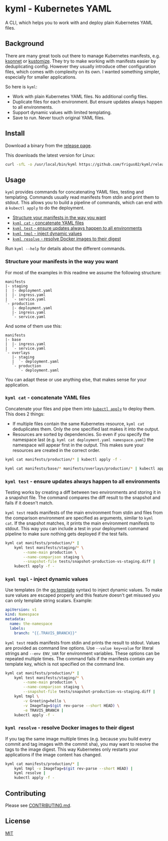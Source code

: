 # kyml - Kubernetes YAML

A CLI, which helps you to work with and deploy plain Kubernetes YAML files.

## Background

There are many great tools out there to manage Kubernetes manifests, e.g. [ksonnet](https://ksonnet.io/) or [kustomize](https://github.com/kubernetes-sigs/kustomize). They try to make working with manifests easier by deduplicating config. However they usually introduce other configuration files, which comes with complexity on its own. I wanted something simpler, especially for smaller applications.

So here is `kyml`:

- Work with plain Kubernetes YAML files. No additional config files.
- Duplicate files for each environment. But ensure updates always happen to all environments.
- Support dynamic values with limited templating.
- Save to run. Never touch original YAML files.

## Install

Download a binary from the [release page](https://github.com/frigus02/kyml/releases).

This downloads the latest version for Linux:

```sh
curl -sfL -o /usr/local/bin/kyml https://github.com/frigus02/kyml/releases/download/v20190906/kyml_20190906_linux_amd64 && chmod +x /usr/local/bin/kyml
```

## Usage

`kyml` provides commands for concatenating YAML files, testing and templating. Commands usually read manifests from stdin and print them to stdout. This allows you to build a pipeline of commands, which can end with a `kubectl apply` to do the deployment.

- [Structure your manifests in the way you want](#structure-your-manifests-in-the-way-you-want)
- [`kyml cat` - concatenate YAML files](#kyml-cat---concatenate-yaml-files)
- [`kyml test` - ensure updates always happen to all environments](#kyml-test---ensure-updates-always-happen-to-all-environments)
- [`kyml tmpl` - inject dynamic values](#kyml-tmpl---inject-dynamic-values)
- [`kyml resolve` - resolve Docker images to their digest](#kyml-resolve---resolve-docker-images-to-their-digest)

Run `kyml --help` for details about the different commands.

### Structure your manifests in the way you want

For most of the examples in this readme we assume the following structure:

```
manifests
|- staging
|  |- deployment.yaml
|  |- ingress.yaml
|  `- service.yaml
`- production
   |- deployment.yaml
   |- ingress.yaml
   `- service.yaml
```

And some of them use this:

```
manifests
|- base
|  |- ingress.yaml
|  `- service.yaml
`- overlays
   |- staging
   |  `- deployment.yaml
   `- production
      `- deployment.yaml
```

You can adapt these or use anything else, that makes sense for your application.

### `kyml cat` - concatenate YAML files

Concatenate your files and pipe them into [`kubectl apply`](https://kubernetes.io/docs/reference/generated/kubectl/kubectl-commands#apply) to deploy them. This does 2 things:

- If multiple files contain the same Kubernetes resource, `kyml cat` deduplicates them. Only the one specified last makes it into the output.
- Resources are sorted by dependencies. So even if you specify the namespace last (e.g. `kyml cat deployment.yaml namespace.yaml`) the namespace will appear first in the output. This makes sure your resources are created in the correct order.

```sh
kyml cat manifests/production/* | kubectl apply -f -
```

```sh
kyml cat manifests/base/* manifests/overlays/production/* | kubectl apply -f -
```

### `kyml test` - ensure updates always happen to all environments

Testing works by creating a diff between two environments and storing it in a snapshot file. The command compares the diff result to the snapshot and fails if it doesn't match.

`kyml test` reads manifests of the main environment from stdin and files from the comparison environment are specified as arguments, similar to `kyml cat`. If the snapshot matches, it prints the main environment manifests to stdout. This way you can include a test in your deployment command pipeline to make sure nothing gets deployed if the test fails.

```sh
kyml cat manifests/production/* |
    kyml test manifests/staging/* \
        --name-main production \
        --name-comparison staging \
        --snapshot-file tests/snapshot-production-vs-staging.diff |
    kubectl apply -f -
```

### `kyml tmpl` - inject dynamic values

Use templates (in the [go template](https://golang.org/pkg/text/template/) syntax) to inject dynamic values. To make sure values are escaped properly and this feature doesn't get misused you can only template string scalars. Example:

```yaml
apiVersion: v1
kind: Namespace
metadata:
  name: the-namespace
  labels:
    branch: "{{.TRAVIS_BRANCH}}"
```

`kyml test` reads manifests from stdin and prints the result to stdout. Values are provided as command line options. Use `--value key=value` for literal strings and `--env ENV_VAR` for environment variables. These options can be repeated multiple times. The command fails if the manifests contain any template key, which is not specified on the command line.

```sh
kyml cat manifests/production/* |
    kyml test manifests/staging/* \
        --name-main production \
        --name-comparison staging \
        --snapshot-file tests/snapshot-production-vs-staging.diff |
    kyml tmpl \
        -v Greeting=hello \
        -v ImageTag=$(git rev-parse --short HEAD) \
        -e TRAVIS_BRANCH |
    kubectl apply -f -
```

### `kyml resolve` - resolve Docker images to their digest

If you tag the same image multiple times (e.g. because you build every commit and tag images with the commit sha), you may want to resolve the tags to the image digest. This way Kubernetes only restarts your applications if the image content has changed.

```sh
kyml cat manifests/production/* |
    kyml tmpl -v ImageTag=$(git rev-parse --short HEAD) |
    kyml resolve |
    kubectl apply -f -
```

## Contributing

Please see [CONTRIBUTING.md](CONTRIBUTING.md).

## License

[MIT](LICENSE)
